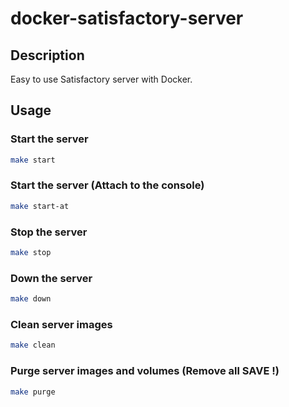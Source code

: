 # docker-satisfactory-server

## Description

Easy to use Satisfactory server with Docker.

## Usage

### Start the server

```bash
make start
```

### Start the server (Attach to the console)

```bash
make start-at
```

### Stop the server

```bash
make stop
```

### Down the server

```bash
make down
```

### Clean server images

```bash
make clean
```

### Purge server images and volumes (Remove all SAVE !)

```bash
make purge
```
